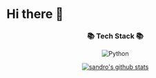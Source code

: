 # Hi there 👋

<h3 align="center"> 📚 Tech Stack 📚 </h3>
<div align="center">
  <img alt="Python" src="https://img.shields.io/badge/python-%2314354C.svg?&style=for-the-badge&logo=Python&logoColor=white"/>
</div>

<div align="center">
  
  [![sandro's github stats](https://github-readme-stats.vercel.app/api?username=sandropark&theme=react&show_icons=true&hide=contribs,prs&cache_seconds=1800)](https://github.com/sandropark)
  
</div>
  


